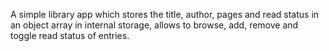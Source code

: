 A simple library app which stores the title, author, pages and read status in an object array in internal storage, allows to browse, add, remove and toggle read status of entries.
